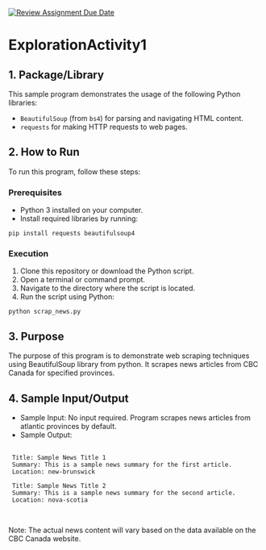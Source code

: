 [![Review Assignment Due Date](https://classroom.github.com/assets/deadline-readme-button-24ddc0f5d75046c5622901739e7c5dd533143b0c8e959d652212380cedb1ea36.svg)](https://classroom.github.com/a/oB7VDeFN)

# ExplorationActivity1

## 1. Package/Library

This sample program demonstrates the usage of the following Python libraries:

- `BeautifulSoup` (from `bs4`) for parsing and navigating HTML content.
- `requests` for making HTTP requests to web pages.

## 2. How to Run

To run this program, follow these steps:

### Prerequisites

- Python 3 installed on your computer.
- Install required libraries by running:

`pip install requests beautifulsoup4`

### Execution

1. Clone this repository or download the Python script.
2. Open a terminal or command prompt.
3. Navigate to the directory where the script is located.
4. Run the script using Python:

`python scrap_news.py`

## 3. Purpose

The purpose of this program is to demonstrate web scraping techniques using BeautifulSoup library from python. It scrapes news articles from CBC Canada for specified provinces.

## 4. Sample Input/Output

- Sample Input: No input required. Program scrapes news articles from atlantic provinces by default.
- Sample Output:
<pre>
 <code>
 Title: Sample News Title 1
 Summary: This is a sample news summary for the first article.
 Location: new-brunswick

 Title: Sample News Title 2
 Summary: This is a sample news summary for the second article.
 Location: nova-scotia
 </code>
 </pre>

Note: The actual news content will vary based on the data available on the CBC Canada website.
